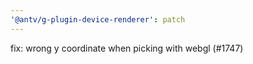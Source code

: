 ```yaml
---
'@antv/g-plugin-device-renderer': patch
---
```


fix: wrong y coordinate when picking with webgl (#1747)
